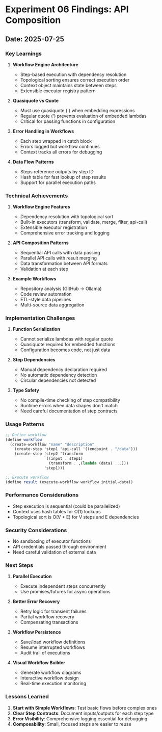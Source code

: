 # Experiment 06 Findings: API Composition

## Date: 2025-07-25

### Key Learnings

1. **Workflow Engine Architecture**
   - Step-based execution with dependency resolution
   - Topological sorting ensures correct execution order
   - Context object maintains state between steps
   - Extensible executor registry pattern

2. **Quasiquote vs Quote**
   - Must use quasiquote (`) when embedding expressions
   - Regular quote (') prevents evaluation of embedded lambdas
   - Critical for passing functions in configuration

3. **Error Handling in Workflows**
   - Each step wrapped in catch block
   - Errors logged but workflow continues
   - Context tracks all errors for debugging

4. **Data Flow Patterns**
   - Steps reference outputs by step ID
   - Hash table for fast lookup of step results
   - Support for parallel execution paths

### Technical Achievements

1. **Workflow Engine Features**
   - Dependency resolution with topological sort
   - Built-in executors (transform, validate, merge, filter, api-call)
   - Extensible executor registration
   - Comprehensive error tracking and logging

2. **API Composition Patterns**
   - Sequential API calls with data passing
   - Parallel API calls with result merging
   - Data transformation between API formats
   - Validation at each step

3. **Example Workflows**
   - Repository analysis (GitHub → Ollama)
   - Code review automation
   - ETL-style data pipelines
   - Multi-source data aggregation

### Implementation Challenges

1. **Function Serialization**
   - Cannot serialize lambdas with regular quote
   - Quasiquote required for embedded functions
   - Configuration becomes code, not just data

2. **Step Dependencies**
   - Manual dependency declaration required
   - No automatic dependency detection
   - Circular dependencies not detected

3. **Type Safety**
   - No compile-time checking of step compatibility
   - Runtime errors when data shapes don't match
   - Need careful documentation of step contracts

### Usage Patterns

```scheme
;; Define workflow
(define workflow
  (create-workflow "name" "description"
    (create-step 'step1 'api-call '((endpoint . "/data")))
    (create-step 'step2 'transform 
                 `((input . step1)
                   (transform . ,(lambda (data) ...)))
                 'step1)))

;; Execute workflow
(define result (execute-workflow workflow initial-data))
```

### Performance Considerations

- Step execution is sequential (could be parallelized)
- Context uses hash tables for O(1) lookups
- Topological sort is O(V + E) for V steps and E dependencies

### Security Considerations

- No sandboxing of executor functions
- API credentials passed through environment
- Need careful validation of external data

### Next Steps

1. **Parallel Execution**
   - Execute independent steps concurrently
   - Use promises/futures for async operations

2. **Better Error Recovery**
   - Retry logic for transient failures
   - Partial workflow recovery
   - Compensating transactions

3. **Workflow Persistence**
   - Save/load workflow definitions
   - Resume interrupted workflows
   - Audit trail of executions

4. **Visual Workflow Builder**
   - Generate workflow diagrams
   - Interactive workflow design
   - Real-time execution monitoring

### Lessons Learned

1. **Start with Simple Workflows**: Test basic flows before complex ones
2. **Clear Step Contracts**: Document inputs/outputs for each step type
3. **Error Visibility**: Comprehensive logging essential for debugging
4. **Composability**: Small, focused steps are easier to reuse